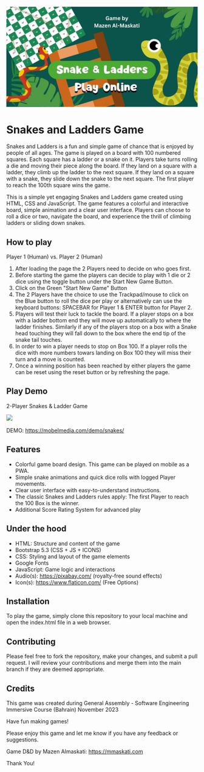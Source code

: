 ![](img/dash.jpg)

# Snakes and Ladders Game

Snakes and Ladders is a fun and simple game of chance that is enjoyed by people of all ages. The game is played on a board with 100 numbered squares. Each square has a ladder or a snake on it. Players take turns rolling a die and moving their piece along the board. If they land on a square with a ladder, they climb up the ladder to the next square. If they land on a square with a snake, they slide down the snake to the next square. The first player to reach the 100th square wins the game.

This is a simple yet engaging Snakes and Ladders game created using HTML, CSS and JavaScript. The game features a colorful and interactive board, simple animation and a clear user interface. Players can choose to roll a dice or two, navigate the board, and experience the thrill of climbing ladders or sliding down snakes.

## How to play

Player 1 (Human) vs. Player 2 (Human)

1. After loading the page the 2 Players need to decide on who goes first.
2. Before starting the game the players can decide to play with 1 die or 2 dice using the toggle button under the Start New Game Button.
3. Click on the Green "Start New Game" Button
4. The 2 Players have the choice to use the Trackpad/mouse to click on the Blue button to roll the dice per play or alternatively can use the keyboard buttons: SPACEBAR for Player 1 & ENTER button for Player 2.
5. Players will test their luck to tackle the board. If a player stops on a box with a ladder bottom end they will move up automatically to where the ladder finishes. Similarly if any of the players stop on a box with a Snake head touching they will fall down to the box where the end tip of the snake tail touches.
6. In order to win a player needs to stop on Box 100. If a player rolls the dice with more numbers towars landing on Box 100 they will miss their turn and a move is counted.
7. Once a winning position has been reached by either players the game can be reset using the reset button or by refreshing the page.


## Play Demo

2-Player Snakes & Ladder Game

![](img/qr-snake.jpg)



DEMO: https://mobelmedia.com/demo/snakes/


## Features

* Colorful game board design. This game can be played on mobile as a PWA.
* Simple snake animations and quick dice rolls with logged Player movements.
* Clear user interface with easy-to-understand instructions.
* The classic Snakes and Ladders rules apply: The first Player to reach the 100 Box is the winner.
* Additional Score Rating System for advanced play


## Under the hood

* HTML: Structure and content of the game
* Bootstrap 5.3 (CSS + JS + ICONS)
* CSS: Styling and layout of the game elements
* Google Fonts
* JavaScript: Game logic and interactions
* Audio(s): https://pixabay.com/ (royalty-free sound effects)
* Icon(s): https://www.flaticon.com/ (Free Options)


## Installation

To play the game, simply clone this repository to your local machine and open the index.html file in a web browser.

## Contributing

Please feel free to fork the repository, make your changes, and submit a pull request. I will review your contributions and merge them into the main branch if they are deemed appropriate.

## Credits

This game was created during General Assembly - Software Engineering Immersive Course (Bahrain)
November 2023

Have fun making games!

Please enjoy this game and let me know if you have any feedback or suggestions. 

Game D&D by Mazen Almaskati: https://mmaskati.com

Thank You!
